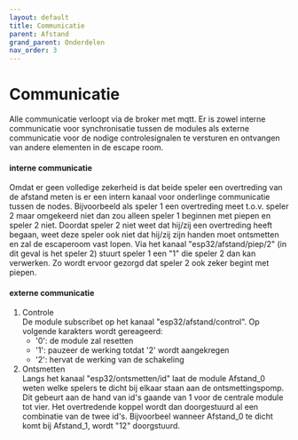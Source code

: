 ```yaml
---
layout: default
title: Communicatie
parent: Afstand
grand_parent: Onderdelen
nav_order: 3
---
```

# Communicatie
Alle communicatie verloopt via de broker met mqtt. Er is zowel interne communicatie voor synchronisatie tussen de modules als externe communicatie voor de nodige
controlesignalen te versturen en ontvangen van andere elementen in de escape room.
#### interne communicatie
Omdat er geen volledige zekerheid is dat beide speler een overtreding van de afstand meten is er een intern kanaal voor onderlinge communicatie tussen de nodes.
Bijvoorbeeld als speler 1 een overtreding meet t.o.v. speler 2 maar omgekeerd niet dan zou alleen speler 1 beginnen met piepen en speler 2 niet.
Doordat speler 2 niet weet dat hij/zij een overtreding heeft begaan, weet deze speler ook niet dat hij/zij zijn handen moet ontsmetten en zal de escaperoom vast lopen.
Via het kanaal "esp32/afstand/piep/2" (in dit geval is het speler 2) stuurt speler 1 een "1" die speler 2 dan kan verwerken.
Zo wordt ervoor gezorgd dat speler 2 ook zeker begint met piepen. 
#### externe communicatie
1. Controle </br>
  De module subscribet op het kanaal "esp32/afstand/control". Op volgende karakters wordt gereageerd:
    * '0': de module zal resetten
    * '1': pauzeer de werking totdat '2' wordt aangekregen
    * '2': hervat de werking van de schakeling
2. Ontsmetten </br>
   Langs het kanaal "esp32/ontsmetten/id" laat de module Afstand_0 weten welke spelers te dicht bij elkaar staan aan de ontsmettingspomp.
   Dit gebeurt aan de hand van id's gaande van 1 voor de centrale    module tot vier. Het overtredende koppel wordt dan doorgestuurd al een combinatie van de twee id's.
   Bijvoorbeel wanneer Afstand_0 te dicht komt bij Afstand_1, wordt "12" doorgstuurd.
